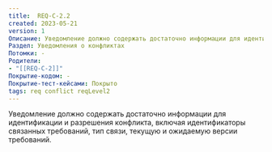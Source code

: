 ```yaml
---
title:  REQ-C-2.2
created: 2023-05-21
version: 1
Описание: Уведомление должно содержать достаточно информации для идентификации и разрешения конфликта, включая идентификаторы связанных требований, тип связи, текущую и ожидаемую версии требований.
Раздел: Уведомления о конфликтах 
Потомки: -
Родители: 
- "[[REQ-C-2]]"
Покрытие-кодом: -
Покрытие-тест-кейсами: Покрыто
tags: req conflict reqLevel2
---
```


Уведомление должно содержать достаточно информации для идентификации и разрешения конфликта, включая идентификаторы связанных требований, тип связи, текущую и ожидаемую версии требований.

